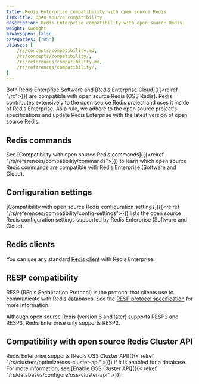 ```yaml
---
Title: Redis Enterprise compatibility with open source Redis
linkTitle: Open source compatibility
description: Redis Enterprise compatibility with open source Redis.
weight: $weight
alwaysopen: false
categories: ["RS"]
aliases: [
    /rs/concepts/compatibility.md,
    /rs/concepts/compatibility/,
    /rs/references/compatibility.md,
    /rs/references/compatibility/,
]
---
```

Both Redis Enterprise Software and [Redis Enterprise Cloud]({{<relref "/rc">}}) are compatible with open source
Redis (OSS Redis). Redis contributes extensively to the open source Redis
project and uses it inside of Redis Enterprise. As a rule, we adhere to
the open source project's specifications and update
Redis Enterprise with the latest version of open source Redis.

## Redis commands

See [Compatibility with open source Redis commands]({{<relref "/rs/references/compatibility/commands">}}) to learn which open source Redis commands are compatible with Redis Enterprise (Software and Cloud).

## Configuration settings

[Compatibility with open source Redis configuration settings]({{<relref "/rs/references/compatibility/config-settings">}}) lists the open source Redis configuration settings supported by Redis Enterprise (Software and Cloud).

## Redis clients

You can use any standard [Redis client](https://redis.io/docs/clients/) with Redis Enterprise.

## RESP compatibility

RESP (REdis Serialization Protocol) is the protocol that clients use to communicate with Redis databases. See the [RESP protocol specification](https://redis.io/docs/reference/protocol-spec/) for more information.

Although open source Redis (version 6 and later) supports RESP2 and RESP3, Redis Enterprise only supports RESP2.

## Compatibility with open source Redis Cluster API

Redis Enterprise supports [Redis OSS Cluster API]({{< relref "/rs/clusters/optimize/oss-cluster-api" >}}) if it is enabled for a database. For more information, see [Enable OSS Cluster API]({{< relref "/rs/databases/configure/oss-cluster-api" >}}).
